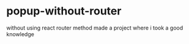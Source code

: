 # popup-without-router
without using react router method made a project where i took a good knowledge
